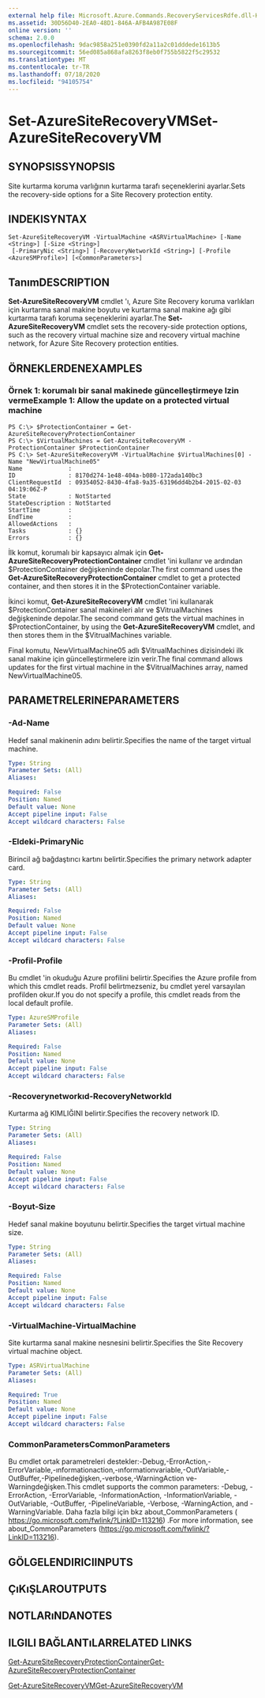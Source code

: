 ```yaml
---
external help file: Microsoft.Azure.Commands.RecoveryServicesRdfe.dll-Help.xml
ms.assetid: 30D56D40-2EA0-48D1-846A-AFB4A987E08F
online version: ''
schema: 2.0.0
ms.openlocfilehash: 9dac9858a251e0390fd2a11a2c01dddede1613b5
ms.sourcegitcommit: 56ed085a868afa8263f8eb0f755b5822f5c29532
ms.translationtype: MT
ms.contentlocale: tr-TR
ms.lasthandoff: 07/18/2020
ms.locfileid: "94105754"
---
```

# <span data-ttu-id="5c522-101">Set-AzureSiteRecoveryVM</span><span class="sxs-lookup"><span data-stu-id="5c522-101">Set-AzureSiteRecoveryVM</span></span>

## <span data-ttu-id="5c522-102">SYNOPSIS</span><span class="sxs-lookup"><span data-stu-id="5c522-102">SYNOPSIS</span></span>
<span data-ttu-id="5c522-103">Site kurtarma koruma varlığının kurtarma tarafı seçeneklerini ayarlar.</span><span class="sxs-lookup"><span data-stu-id="5c522-103">Sets the recovery-side options for a Site Recovery protection entity.</span></span>

## <span data-ttu-id="5c522-104">INDEKI</span><span class="sxs-lookup"><span data-stu-id="5c522-104">SYNTAX</span></span>

```
Set-AzureSiteRecoveryVM -VirtualMachine <ASRVirtualMachine> [-Name <String>] [-Size <String>]
 [-PrimaryNic <String>] [-RecoveryNetworkId <String>] [-Profile <AzureSMProfile>] [<CommonParameters>]
```

## <span data-ttu-id="5c522-105">Tanım</span><span class="sxs-lookup"><span data-stu-id="5c522-105">DESCRIPTION</span></span>
<span data-ttu-id="5c522-106">**Set-AzureSiteRecoveryVM** cmdlet 'ı, Azure Site Recovery koruma varlıkları için kurtarma sanal makine boyutu ve kurtarma sanal makine ağı gibi kurtarma tarafı koruma seçeneklerini ayarlar.</span><span class="sxs-lookup"><span data-stu-id="5c522-106">The **Set-AzureSiteRecoveryVM** cmdlet sets the recovery-side protection options, such as the recovery virtual machine size and recovery virtual machine network, for Azure Site Recovery protection entities.</span></span>

## <span data-ttu-id="5c522-107">ÖRNEKLERDEN</span><span class="sxs-lookup"><span data-stu-id="5c522-107">EXAMPLES</span></span>

### <span data-ttu-id="5c522-108">Örnek 1: korumalı bir sanal makinede güncelleştirmeye Izin verme</span><span class="sxs-lookup"><span data-stu-id="5c522-108">Example 1: Allow the update on a protected virtual machine</span></span>
```
PS C:\> $ProtectionContainer = Get-AzureSiteRecoveryProtectionContainer
PS C:\> $VirtualMachines = Get-AzureSiteRecoveryVM -ProtectionContainer $ProtectionContainer 
PS C:\> Set-AzureSiteRecoveryVM -VirtualMachine $VirtualMachines[0] -Name "NewVirtualMachine05"
Name             : 
ID               : 8170d274-1e48-404a-b080-172ada140bc3
ClientRequestId  : 09354052-8430-4fa8-9a35-63196dd4b2b4-2015-02-03 04:19:06Z-P
State            : NotStarted
StateDescription : NotStarted
StartTime        : 
EndTime          : 
AllowedActions   : 
Tasks            : {}
Errors           : {}
```

<span data-ttu-id="5c522-109">İlk komut, korumalı bir kapsayıcı almak için **Get-AzureSiteRecoveryProtectionContainer** cmdlet 'ini kullanır ve ardından $ProtectionContainer değişkeninde depolar.</span><span class="sxs-lookup"><span data-stu-id="5c522-109">The first command uses the **Get-AzureSiteRecoveryProtectionContainer** cmdlet to get a protected container, and then stores it in the $ProtectionContainer variable.</span></span>

<span data-ttu-id="5c522-110">İkinci komut, **Get-AzureSiteRecoveryVM** cmdlet 'ini kullanarak $ProtectionContainer sanal makineleri alır ve $VitrualMachines değişkeninde depolar.</span><span class="sxs-lookup"><span data-stu-id="5c522-110">The second command gets the virtual machines in $ProtectionContainer, by using the **Get-AzureSiteRecoveryVM** cmdlet, and then stores them in the $VitrualMachines variable.</span></span>

<span data-ttu-id="5c522-111">Final komutu, NewVirtualMachine05 adlı $VitrualMachines dizisindeki ilk sanal makine için güncelleştirmelere izin verir.</span><span class="sxs-lookup"><span data-stu-id="5c522-111">The final command allows updates for the first virtual machine in the $VitrualMachines array, named NewVirtualMachine05.</span></span>

## <span data-ttu-id="5c522-112">PARAMETRELERINE</span><span class="sxs-lookup"><span data-stu-id="5c522-112">PARAMETERS</span></span>

### <span data-ttu-id="5c522-113">-Ad</span><span class="sxs-lookup"><span data-stu-id="5c522-113">-Name</span></span>
<span data-ttu-id="5c522-114">Hedef sanal makinenin adını belirtir.</span><span class="sxs-lookup"><span data-stu-id="5c522-114">Specifies the name of the target virtual machine.</span></span>

```yaml
Type: String
Parameter Sets: (All)
Aliases: 

Required: False
Position: Named
Default value: None
Accept pipeline input: False
Accept wildcard characters: False
```

### <span data-ttu-id="5c522-115">-Eldeki</span><span class="sxs-lookup"><span data-stu-id="5c522-115">-PrimaryNic</span></span>
<span data-ttu-id="5c522-116">Birincil ağ bağdaştırıcı kartını belirtir.</span><span class="sxs-lookup"><span data-stu-id="5c522-116">Specifies the primary network adapter card.</span></span>

```yaml
Type: String
Parameter Sets: (All)
Aliases: 

Required: False
Position: Named
Default value: None
Accept pipeline input: False
Accept wildcard characters: False
```

### <span data-ttu-id="5c522-117">-Profil</span><span class="sxs-lookup"><span data-stu-id="5c522-117">-Profile</span></span>
<span data-ttu-id="5c522-118">Bu cmdlet 'in okuduğu Azure profilini belirtir.</span><span class="sxs-lookup"><span data-stu-id="5c522-118">Specifies the Azure profile from which this cmdlet reads.</span></span>
<span data-ttu-id="5c522-119">Profil belirtmezseniz, bu cmdlet yerel varsayılan profilden okur.</span><span class="sxs-lookup"><span data-stu-id="5c522-119">If you do not specify a profile, this cmdlet reads from the local default profile.</span></span>

```yaml
Type: AzureSMProfile
Parameter Sets: (All)
Aliases: 

Required: False
Position: Named
Default value: None
Accept pipeline input: False
Accept wildcard characters: False
```

### <span data-ttu-id="5c522-120">-Recoverynetworkıd</span><span class="sxs-lookup"><span data-stu-id="5c522-120">-RecoveryNetworkId</span></span>
<span data-ttu-id="5c522-121">Kurtarma ağ KIMLIĞINI belirtir.</span><span class="sxs-lookup"><span data-stu-id="5c522-121">Specifies the recovery network ID.</span></span>

```yaml
Type: String
Parameter Sets: (All)
Aliases: 

Required: False
Position: Named
Default value: None
Accept pipeline input: False
Accept wildcard characters: False
```

### <span data-ttu-id="5c522-122">-Boyut</span><span class="sxs-lookup"><span data-stu-id="5c522-122">-Size</span></span>
<span data-ttu-id="5c522-123">Hedef sanal makine boyutunu belirtir.</span><span class="sxs-lookup"><span data-stu-id="5c522-123">Specifies the target virtual machine size.</span></span>

```yaml
Type: String
Parameter Sets: (All)
Aliases: 

Required: False
Position: Named
Default value: None
Accept pipeline input: False
Accept wildcard characters: False
```

### <span data-ttu-id="5c522-124">-VirtualMachine</span><span class="sxs-lookup"><span data-stu-id="5c522-124">-VirtualMachine</span></span>
<span data-ttu-id="5c522-125">Site kurtarma sanal makine nesnesini belirtir.</span><span class="sxs-lookup"><span data-stu-id="5c522-125">Specifies the Site Recovery virtual machine object.</span></span>

```yaml
Type: ASRVirtualMachine
Parameter Sets: (All)
Aliases: 

Required: True
Position: Named
Default value: None
Accept pipeline input: False
Accept wildcard characters: False
```

### <span data-ttu-id="5c522-126">CommonParameters</span><span class="sxs-lookup"><span data-stu-id="5c522-126">CommonParameters</span></span>
<span data-ttu-id="5c522-127">Bu cmdlet ortak parametreleri destekler:-Debug,-ErrorAction,-ErrorVariable,-ınformationaction,-ınformationvariable,-OutVariable,-OutBuffer,-Pipelinedeğişken,-verbose,-WarningAction ve-Warningdeğişken.</span><span class="sxs-lookup"><span data-stu-id="5c522-127">This cmdlet supports the common parameters: -Debug, -ErrorAction, -ErrorVariable, -InformationAction, -InformationVariable, -OutVariable, -OutBuffer, -PipelineVariable, -Verbose, -WarningAction, and -WarningVariable.</span></span> <span data-ttu-id="5c522-128">Daha fazla bilgi için bkz about_CommonParameters ( https://go.microsoft.com/fwlink/?LinkID=113216) .</span><span class="sxs-lookup"><span data-stu-id="5c522-128">For more information, see about_CommonParameters (https://go.microsoft.com/fwlink/?LinkID=113216).</span></span>

## <span data-ttu-id="5c522-129">GÖLGELENDIRICI</span><span class="sxs-lookup"><span data-stu-id="5c522-129">INPUTS</span></span>

## <span data-ttu-id="5c522-130">ÇıKıŞLAR</span><span class="sxs-lookup"><span data-stu-id="5c522-130">OUTPUTS</span></span>

## <span data-ttu-id="5c522-131">NOTLARıNDA</span><span class="sxs-lookup"><span data-stu-id="5c522-131">NOTES</span></span>

## <span data-ttu-id="5c522-132">ILGILI BAĞLANTıLAR</span><span class="sxs-lookup"><span data-stu-id="5c522-132">RELATED LINKS</span></span>

[<span data-ttu-id="5c522-133">Get-AzureSiteRecoveryProtectionContainer</span><span class="sxs-lookup"><span data-stu-id="5c522-133">Get-AzureSiteRecoveryProtectionContainer</span></span>](./Get-AzureSiteRecoveryProtectionContainer.md)

[<span data-ttu-id="5c522-134">Get-AzureSiteRecoveryVM</span><span class="sxs-lookup"><span data-stu-id="5c522-134">Get-AzureSiteRecoveryVM</span></span>](./Get-AzureSiteRecoveryVM.md)


